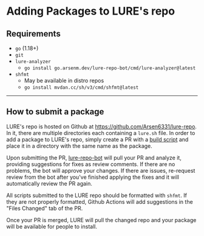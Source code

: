 # Adding Packages to LURE's repo

## Requirements

- `go` (1.18+)
- `git`
- `lure-analyzer`
    - `go install go.arsenm.dev/lure-repo-bot/cmd/lure-analyzer@latest`
- `shfmt`
    - May be available in distro repos
    - `go install mvdan.cc/sh/v3/cmd/shfmt@latest`

---

## How to submit a package

LURE's repo is hosted on Github at https://github.com/Arsen6331/lure-repo. In it, there are multiple directories each containing a `lure.sh` file. In order to add a package to LURE's repo, simply create a PR with a [build script](./build-scripts.md) and place it in a directory with the same name as the package.

Upon submitting the PR, [lure-repo-bot](https://github.com/Arsen6331/lure-repo-bot) will pull your PR and analyze it, providing suggestions for fixes as review comments. If there are no problems, the bot will approve your changes. If there are issues, re-request review from the bot after you've finished applying the fixes and it will automatically review the PR again.

All scripts submitted to the LURE repo should be formatted with `shfmt`. If they are not properly formatted, Github Actions will add suggestions in the "Files Changed" tab of the PR.

Once your PR is merged, LURE will pull the changed repo and your package will be available for people to install.